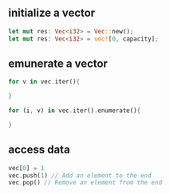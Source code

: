 ## initialize a vector
```rust
let mut res: Vec<i32> = Vec::new();
let mut res: Vec<i32> = vec![0, capacity];
```


## emunerate a vector
```rust
for v in vec.iter(){

}

```

```rust
for (i, v) in vec.iter().enumerate(){

}

```

## access data
```rust
vec[0] = 1
vec.push(1) // Add an element to the end
vec.pop() // Remove an element from the end

```
